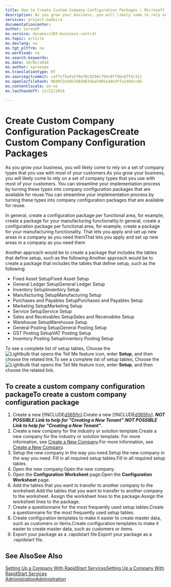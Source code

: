 ```yaml
---
title: How to Create Custom Company Configuration Packages | Microsoft Docs
description: As you grow your business, you will likely come to rely on a set of company types that you use with most of your customers. You can streamline your implementation process by turning these types into company configuration packages that are available for reuse.
services: project-madeira
documentationcenter: 
author: SorenGP
ms.service: dynamics365-business-central
ms.topic: article
ms.devlang: na
ms.tgt_pltfrm: na
ms.workload: na
ms.search.keywords: 
ms.date: 10/01/2018
ms.author: sgroespe
ms.translationtype: HT
ms.sourcegitcommit: caf7cf5afe370af0c4294c794c0ff9bc8ff4c31c
ms.openlocfilehash: 868972e4d53d858834ba5985a3de3ffa1d4dcc6b
ms.contentlocale: en-nz
ms.lasthandoff: 11/22/2018

---
```

# <a name="create-custom-company-configuration-packages"></a><span data-ttu-id="4ee10-104">Create Custom Company Configuration Packages</span><span class="sxs-lookup"><span data-stu-id="4ee10-104">Create Custom Company Configuration Packages</span></span>
<span data-ttu-id="4ee10-105">As you grow your business, you will likely come to rely on a set of company types that you use with most of your customers.</span><span class="sxs-lookup"><span data-stu-id="4ee10-105">As you grow your business, you will likely come to rely on a set of company types that you use with most of your customers.</span></span> <span data-ttu-id="4ee10-106">You can streamline your implementation process by turning these types into company configuration packages that are available for reuse.</span><span class="sxs-lookup"><span data-stu-id="4ee10-106">You can streamline your implementation process by turning these types into company configuration packages that are available for reuse.</span></span>  

<span data-ttu-id="4ee10-107">In general, create a configuration package per functional area, for example, create a package for your manufacturing functionality.</span><span class="sxs-lookup"><span data-stu-id="4ee10-107">In general, create a configuration package per functional area, for example, create a package for your manufacturing functionality.</span></span> <span data-ttu-id="4ee10-108">That lets you apply and set up new areas in a company as you need them</span><span class="sxs-lookup"><span data-stu-id="4ee10-108">That lets you apply and set up new areas in a company as you need them</span></span>  

<span data-ttu-id="4ee10-109">Another approach would be to create a package that includes the tables that define setup, such as the following:</span><span class="sxs-lookup"><span data-stu-id="4ee10-109">Another approach would be to create a package that includes the tables that define setup, such as the following:</span></span>  

-   <span data-ttu-id="4ee10-110">Fixed Asset Setup</span><span class="sxs-lookup"><span data-stu-id="4ee10-110">Fixed Asset Setup</span></span>  
-   <span data-ttu-id="4ee10-111">General Ledger Setup</span><span class="sxs-lookup"><span data-stu-id="4ee10-111">General Ledger Setup</span></span>  
-   <span data-ttu-id="4ee10-112">Inventory Setup</span><span class="sxs-lookup"><span data-stu-id="4ee10-112">Inventory Setup</span></span>  
-   <span data-ttu-id="4ee10-113">Manufacturing Setup</span><span class="sxs-lookup"><span data-stu-id="4ee10-113">Manufacturing Setup</span></span>  
-   <span data-ttu-id="4ee10-114">Purchases and Payables Setup</span><span class="sxs-lookup"><span data-stu-id="4ee10-114">Purchases and Payables Setup</span></span>  
-   <span data-ttu-id="4ee10-115">Marketing Setup</span><span class="sxs-lookup"><span data-stu-id="4ee10-115">Marketing Setup</span></span>  
-   <span data-ttu-id="4ee10-116">Service Setup</span><span class="sxs-lookup"><span data-stu-id="4ee10-116">Service Setup</span></span>  
-   <span data-ttu-id="4ee10-117">Sales and Receivables Setup</span><span class="sxs-lookup"><span data-stu-id="4ee10-117">Sales and Receivables Setup</span></span>  
-   <span data-ttu-id="4ee10-118">Warehouse Setup</span><span class="sxs-lookup"><span data-stu-id="4ee10-118">Warehouse Setup</span></span>  
-   <span data-ttu-id="4ee10-119">General Posting Setup</span><span class="sxs-lookup"><span data-stu-id="4ee10-119">General Posting Setup</span></span>  
-   <span data-ttu-id="4ee10-120">GST Posting Setup</span><span class="sxs-lookup"><span data-stu-id="4ee10-120">VAT Posting Setup</span></span>  
-   <span data-ttu-id="4ee10-121">Inventory Posting Setup</span><span class="sxs-lookup"><span data-stu-id="4ee10-121">Inventory Posting Setup</span></span>  

<span data-ttu-id="4ee10-122">To see a complete list of setup tables, Choose the ![Lightbulb that opens the Tell Me feature](media/ui-search/search_small.png "Tell me what you want to do") icon, enter **Setup**, and then choose the related link.</span><span class="sxs-lookup"><span data-stu-id="4ee10-122">To see a complete list of setup tables, Choose the ![Lightbulb that opens the Tell Me feature](media/ui-search/search_small.png "Tell me what you want to do") icon, enter **Setup**, and then choose the related link.</span></span>  

## <a name="to-create-a-custom-company-configuration-package"></a><span data-ttu-id="4ee10-123">To create a custom company configuration package</span><span class="sxs-lookup"><span data-stu-id="4ee10-123">To create a custom company configuration package</span></span>  
1.  <span data-ttu-id="4ee10-124">Create a new [!INCLUDE[d365fin](includes/d365fin_md.md)].</span><span class="sxs-lookup"><span data-stu-id="4ee10-124">Create a new [!INCLUDE[d365fin](includes/d365fin_md.md)].</span></span> <span data-ttu-id="4ee10-125">***NOT POSSIBLE Link to help for "Creating a New Tenant"***.</span><span class="sxs-lookup"><span data-stu-id="4ee10-125">***NOT POSSIBLE Link to help for "Creating a New Tenant"***.</span></span>   
2.  <span data-ttu-id="4ee10-126">Create a new company for the industry or solution template.</span><span class="sxs-lookup"><span data-stu-id="4ee10-126">Create a new company for the industry or solution template.</span></span> <span data-ttu-id="4ee10-127">For more information, see [Create a New Company](admin-how-to-create-a-new-company.md).</span><span class="sxs-lookup"><span data-stu-id="4ee10-127">For more information, see [Create a New Company](admin-how-to-create-a-new-company.md).</span></span>  
3.  <span data-ttu-id="4ee10-128">Setup the new company in the way you need.</span><span class="sxs-lookup"><span data-stu-id="4ee10-128">Setup the new company in the way you need.</span></span> <span data-ttu-id="4ee10-129">Fill in all required setup tables.</span><span class="sxs-lookup"><span data-stu-id="4ee10-129">Fill in all required setup tables.</span></span>  
4.  <span data-ttu-id="4ee10-130">Open the new company.</span><span class="sxs-lookup"><span data-stu-id="4ee10-130">Open the new company.</span></span>
5. <span data-ttu-id="4ee10-131">Open the **Configuration Worksheet** page.</span><span class="sxs-lookup"><span data-stu-id="4ee10-131">Open the **Configuration Worksheet** page.</span></span>  
6.  <span data-ttu-id="4ee10-132">Add the tables that you want to transfer to another company to the worksheet.</span><span class="sxs-lookup"><span data-stu-id="4ee10-132">Add the tables that you want to transfer to another company to the worksheet.</span></span> <span data-ttu-id="4ee10-133">Assign the worksheet lines to the package.</span><span class="sxs-lookup"><span data-stu-id="4ee10-133">Assign the worksheet lines to the package.</span></span>  
7.  <span data-ttu-id="4ee10-134">Create a questionnaire for the most frequently used setup tables.</span><span class="sxs-lookup"><span data-stu-id="4ee10-134">Create a questionnaire for the most frequently used setup tables.</span></span>  
8.  <span data-ttu-id="4ee10-135">Create configuration templates to make it easier to create master data, such as customers or items.</span><span class="sxs-lookup"><span data-stu-id="4ee10-135">Create configuration templates to make it easier to create master data, such as customers or items.</span></span>  
9.  <span data-ttu-id="4ee10-136">Export your package as a .rapidstart file.</span><span class="sxs-lookup"><span data-stu-id="4ee10-136">Export your package as a .rapidstart file.</span></span>  

## <a name="see-also"></a><span data-ttu-id="4ee10-137">See Also</span><span class="sxs-lookup"><span data-stu-id="4ee10-137">See Also</span></span>  
[<span data-ttu-id="4ee10-138">Setting Up a Company With RapidStart Services</span><span class="sxs-lookup"><span data-stu-id="4ee10-138">Setting Up a Company With RapidStart Services</span></span>](admin-set-up-a-company-with-rapidstart.md)  
[<span data-ttu-id="4ee10-139">Administration</span><span class="sxs-lookup"><span data-stu-id="4ee10-139">Administration</span></span>](admin-setup-and-administration.md)

